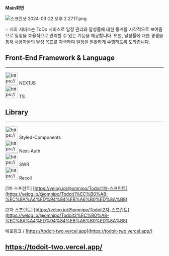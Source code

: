 **Main화면**

![스크린샷 2024-03-22 오후 2.27.17.png](https://prod-files-secure.s3.us-west-2.amazonaws.com/4d825104-fe89-4ebe-9308-342789c00893/8931d11a-fa5d-461f-a322-8bb2065674d9/%E1%84%89%E1%85%B3%E1%84%8F%E1%85%B3%E1%84%85%E1%85%B5%E1%86%AB%E1%84%89%E1%85%A3%E1%86%BA_2024-03-22_%E1%84%8B%E1%85%A9%E1%84%92%E1%85%AE_2.27.17.png)

<aside>
💡 저희 서비스는 ToDo 서비스로 일정 관리와 달성률에 대한 통계를 시각적으로 보여줌으로 일정을 효율적으로 관리할 수 있는 기능을 제공합니다.
또한, 달성률에 대한 경쟁을 통해 사용자들의 달성 목표를 자극하여 일정을 원활하게 수행하도록 도와줍니다.

</aside>

## Front-End Framework & Language

---

<aside>
<img src="https://prod-files-secure.s3.us-west-2.amazonaws.com/4d825104-fe89-4ebe-9308-342789c00893/4ecebdaf-d5ae-4ab9-b9e0-be691ef339ab/%E1%84%89%E1%85%B3%E1%84%8F%E1%85%B3%E1%84%85%E1%85%B5%E1%86%AB%E1%84%89%E1%85%A3%E1%86%BA_2024-03-22_%E1%84%8B%E1%85%A9%E1%84%92%E1%85%AE_2.20.48.png" alt="https://prod-files-secure.s3.us-west-2.amazonaws.com/4d825104-fe89-4ebe-9308-342789c00893/4ecebdaf-d5ae-4ab9-b9e0-be691ef339ab/%E1%84%89%E1%85%B3%E1%84%8F%E1%85%B3%E1%84%85%E1%85%B5%E1%86%AB%E1%84%89%E1%85%A3%E1%86%BA_2024-03-22_%E1%84%8B%E1%85%A9%E1%84%92%E1%85%AE_2.20.48.png" width="40px" /> NEXTJS

</aside>

<aside>
<img src="https://prod-files-secure.s3.us-west-2.amazonaws.com/4d825104-fe89-4ebe-9308-342789c00893/1b72b10f-a67a-4ee9-b31b-eebc6bcc8921/%E1%84%89%E1%85%B3%E1%84%8F%E1%85%B3%E1%84%85%E1%85%B5%E1%86%AB%E1%84%89%E1%85%A3%E1%86%BA_2024-03-22_%E1%84%8B%E1%85%A9%E1%84%92%E1%85%AE_2.22.21.png" alt="https://prod-files-secure.s3.us-west-2.amazonaws.com/4d825104-fe89-4ebe-9308-342789c00893/1b72b10f-a67a-4ee9-b31b-eebc6bcc8921/%E1%84%89%E1%85%B3%E1%84%8F%E1%85%B3%E1%84%85%E1%85%B5%E1%86%AB%E1%84%89%E1%85%A3%E1%86%BA_2024-03-22_%E1%84%8B%E1%85%A9%E1%84%92%E1%85%AE_2.22.21.png" width="40px" /> TS

</aside>

## Library

---

<aside>
<img src="https://prod-files-secure.s3.us-west-2.amazonaws.com/4d825104-fe89-4ebe-9308-342789c00893/5606e2bb-6bbd-4c1a-8a99-014ed33733e6/%E1%84%89%E1%85%B3%E1%84%8F%E1%85%B3%E1%84%85%E1%85%B5%E1%86%AB%E1%84%89%E1%85%A3%E1%86%BA_2024-03-22_%E1%84%8B%E1%85%A9%E1%84%92%E1%85%AE_2.24.37.png" alt="https://prod-files-secure.s3.us-west-2.amazonaws.com/4d825104-fe89-4ebe-9308-342789c00893/5606e2bb-6bbd-4c1a-8a99-014ed33733e6/%E1%84%89%E1%85%B3%E1%84%8F%E1%85%B3%E1%84%85%E1%85%B5%E1%86%AB%E1%84%89%E1%85%A3%E1%86%BA_2024-03-22_%E1%84%8B%E1%85%A9%E1%84%92%E1%85%AE_2.24.37.png" width="40px" /> Styled-Components

</aside>

<aside>
<img src="https://prod-files-secure.s3.us-west-2.amazonaws.com/4d825104-fe89-4ebe-9308-342789c00893/8dd18b5b-8a44-4465-bf87-eab0bdd016fc/%E1%84%89%E1%85%B3%E1%84%8F%E1%85%B3%E1%84%85%E1%85%B5%E1%86%AB%E1%84%89%E1%85%A3%E1%86%BA_2024-03-22_%E1%84%8B%E1%85%A9%E1%84%92%E1%85%AE_2.25.05.png" alt="https://prod-files-secure.s3.us-west-2.amazonaws.com/4d825104-fe89-4ebe-9308-342789c00893/8dd18b5b-8a44-4465-bf87-eab0bdd016fc/%E1%84%89%E1%85%B3%E1%84%8F%E1%85%B3%E1%84%85%E1%85%B5%E1%86%AB%E1%84%89%E1%85%A3%E1%86%BA_2024-03-22_%E1%84%8B%E1%85%A9%E1%84%92%E1%85%AE_2.25.05.png" width="40px" /> Next-Auth

</aside>

<aside>
<img src="https://prod-files-secure.s3.us-west-2.amazonaws.com/4d825104-fe89-4ebe-9308-342789c00893/8c8f0fb6-e2e8-4002-af22-8bb482893072/%E1%84%89%E1%85%B3%E1%84%8F%E1%85%B3%E1%84%85%E1%85%B5%E1%86%AB%E1%84%89%E1%85%A3%E1%86%BA_2024-03-22_%E1%84%8B%E1%85%A9%E1%84%92%E1%85%AE_2.25.31.png" alt="https://prod-files-secure.s3.us-west-2.amazonaws.com/4d825104-fe89-4ebe-9308-342789c00893/8c8f0fb6-e2e8-4002-af22-8bb482893072/%E1%84%89%E1%85%B3%E1%84%8F%E1%85%B3%E1%84%85%E1%85%B5%E1%86%AB%E1%84%89%E1%85%A3%E1%86%BA_2024-03-22_%E1%84%8B%E1%85%A9%E1%84%92%E1%85%AE_2.25.31.png" width="40px" /> SWR

</aside>

<aside>
<img src="https://prod-files-secure.s3.us-west-2.amazonaws.com/4d825104-fe89-4ebe-9308-342789c00893/bffa1fda-d725-4d33-acf2-02ffd4d45f97/%E1%84%89%E1%85%B3%E1%84%8F%E1%85%B3%E1%84%85%E1%85%B5%E1%86%AB%E1%84%89%E1%85%A3%E1%86%BA_2024-03-22_%E1%84%8B%E1%85%A9%E1%84%92%E1%85%AE_2.25.41.png" alt="https://prod-files-secure.s3.us-west-2.amazonaws.com/4d825104-fe89-4ebe-9308-342789c00893/bffa1fda-d725-4d33-acf2-02ffd4d45f97/%E1%84%89%E1%85%B3%E1%84%8F%E1%85%B3%E1%84%85%E1%85%B5%E1%86%AB%E1%84%89%E1%85%A3%E1%86%BA_2024-03-22_%E1%84%8B%E1%85%A9%E1%84%92%E1%85%AE_2.25.41.png" width="40px" /> Recoil

</aside>

[1차 스프린트] [https://velog.io/@omnipo/Todoit1차-스프린트](https://velog.io/@omnipo/Todoit1%EC%B0%A8-%EC%8A%A4%ED%94%84%EB%A6%B0%ED%8A%B8)

[2차 스프린트] [https://velog.io/@omnipo/Todoit2차-스프린트](https://velog.io/@omnipo/Todoit2%EC%B0%A8-%EC%8A%A4%ED%94%84%EB%A6%B0%ED%8A%B8)

배포링크 / [https://todoit-two.vercel.app](https://todoit-two.vercel.app/)



## https://todoit-two.vercel.app/
